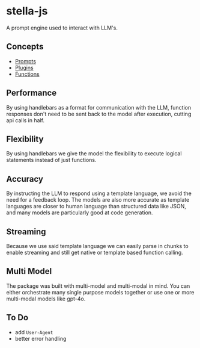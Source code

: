 # stella-js

A prompt engine used to interact with LLM's.

## Concepts

- [Prompts](./docs/00.PROMPTS.md)
- [Plugins](./docs/01.PLUGINS.md)
- [Functions](./docs/02.FUNCTIONS.md)

## Performance

By using handlebars as a format for communication with the LLM, function responses don't need
to be sent back to the model after execution, cutting api calls in half.

## Flexibility

By using handlebars we give the model the flexibility to execute logical statements instead of just
functions.

## Accuracy

By instructing the LLM to respond using a template language, we avoid the need for a feedback loop.
The models are also more accurate as template languages are closer to human language than structured
data like JSON, and many models are particularly good at code generation.
 
## Streaming

Because we use said template language we can easily parse in chunks to enable streaming and still get
native or template based function calling.

## Multi Model

The package was built with multi-model and multi-modal in mind. You can either orchestrate many single purpose
models together or use one or more multi-modal models like gpt-4o.

## To Do

- add `User-Agent`
- better error handling
